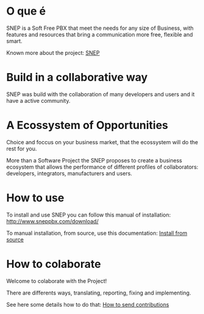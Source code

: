 # O que é #

SNEP is a Soft Free PBX that meet the needs for any size of Business, with features and resources that bring a communication more free, flexible and smart.

Known more about the project: [SNEP](http://www.sneppbx.com/)

# Build in a collaborative way #

SNEP was build with the collaboration of many developers and users and it have a active community.

# A Ecossystem of Opportunities #

Choice and foccus on your business market, that the ecossystem will do the rest for you.

More than a Software Project the SNEP proposes to create a business ecosystem that allows the performance of different profiles of collaborators: developers, integrators, manufacturers and users.

# How to use #

To install and use SNEP you can follow this manual of installation:
http://www.sneppbx.com/download/

To manual installation, from source, use this documentation:
[Install from source](http://wiki.opens.com.br/display/DSC/SNEP+3+Install+guide)

# How to colaborate #

Welcome to colaborate with the Project!

There are differents ways, translating, reporting, fixing and implementing.

See here some details how to do that:
[How to send contributions](http://wiki.opens.com.br/pages/viewpage.action?pageId=15041384)
